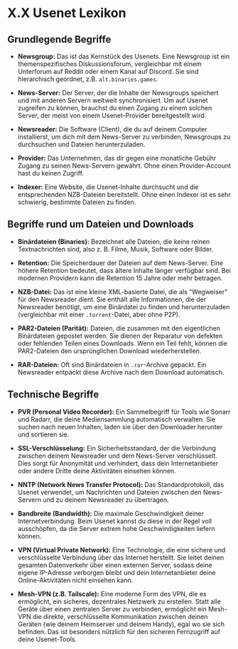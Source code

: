 # X.X Usenet Lexikon

## Grundlegende Begriffe

* **Newsgroup:** Das ist das Kernstück des Usenets. Eine Newsgroup ist ein themenspezifisches Diskussionsforum, vergleichbar mit einem Unterforum auf Reddit oder einem Kanal auf Discord. Sie sind hierarchisch geordnet, z.B. `alt.binaries.games`.

* **News-Server:** Der Server, der die Inhalte der Newsgroups speichert und mit anderen Servern weltweit synchronisiert. Um auf Usenet zugreifen zu können, brauchst du einen Zugang zu einem solchen Server, der meist von einem Usenet-Provider bereitgestellt wird.

* **Newsreader:** Die Software (Client), die du auf deinem Computer installierst, um dich mit dem News-Server zu verbinden, Newsgroups zu durchsuchen und Dateien herunterzuladen.

* **Provider:** Das Unternehmen, das dir gegen eine monatliche Gebühr Zugang zu seinen News-Servern gewährt. Ohne einen Provider-Account hast du keinen Zugriff.

* **Indexer:** Eine Website, die Usenet-Inhalte durchsucht und die entsprechenden NZB-Dateien bereitstellt. Ohne einen Indexer ist es sehr schwierig, bestimmte Dateien zu finden.

## Begriffe rund um Dateien und Downloads

* **Binärdateien (Binaries):** Bezeichnet alle Dateien, die keine reinen Textnachrichten sind, also z. B. Filme, Musik, Software oder Bilder.

* **Retention:** Die Speicherdauer der Dateien auf dem News-Server. Eine höhere Retention bedeutet, dass ältere Inhalte länger verfügbar sind. Bei modernen Providern kann die Retention 15 Jahre oder mehr betragen.

* **NZB-Datei:** Das ist eine kleine XML-basierte Datei, die als "Wegweiser" für den Newsreader dient. Sie enthält alle Informationen, die der Newsreader benötigt, um eine Binärdatei zu finden und herunterzuladen (vergleichbar mit einer `.torrent`-Datei, aber ohne P2P).

* **PAR2-Dateien (Parität):** Dateien, die zusammen mit den eigentlichen Binärdateien gepostet werden. Sie dienen der Reparatur von defekten oder fehlenden Teilen eines Downloads. Wenn ein Teil fehlt, können die PAR2-Dateien den ursprünglichen Download wiederherstellen.

* **RAR-Dateien:** Oft sind Binärdateien in `.rar`-Archive gepackt. Ein Newsreader entpackt diese Archive nach dem Download automatisch.

## Technische Begriffe

* **PVR (Personal Video Recorder):** Ein Sammelbegriff für Tools wie Sonarr und Radarr, die deine Mediensammlung automatisch verwalten. Sie suchen nach neuen Inhalten, laden sie über den Downloader herunter und sortieren sie.

* **SSL-Verschlüsselung:** Ein Sicherheitsstandard, der die Verbindung zwischen deinem Newsreader und dem News-Server verschlüsselt. Dies sorgt für Anonymität und verhindert, dass dein Internetanbieter oder andere Dritte deine Aktivitäten einsehen können.

* **NNTP (Network News Transfer Protocol):** Das Standardprotokoll, das Usenet verwendet, um Nachrichten und Dateien zwischen den News-Servern und zu deinem Newsreader zu übertragen.

* **Bandbreite (Bandwidth):** Die maximale Geschwindigkeit deiner Internetverbindung. Beim Usenet kannst du diese in der Regel voll ausschöpfen, da die Server extrem hohe Geschwindigkeiten liefern können.

* **VPN (Virtual Private Network):** Eine Technologie, die eine sichere und verschlüsselte Verbindung über das Internet herstellt. Sie leitet deinen gesamten Datenverkehr über einen externen Server, sodass deine eigene IP-Adresse verborgen bleibt und dein Internetanbieter deine Online-Aktivitäten nicht einsehen kann.

* **Mesh-VPN (z.B. Tailscale):** Eine moderne Form des VPN, die es ermöglicht, ein sicheres, dezentrales Netzwerk zu erstellen. Statt alle Geräte über einen zentralen Server zu verbinden, ermöglicht ein Mesh-VPN die direkte, verschlüsselte Kommunikation zwischen deinen Geräten (wie deinem Heimserver und deinem Handy), egal wo sie sich befinden. Das ist besonders nützlich für den sicheren Fernzugriff auf deine Usenet-Tools.
